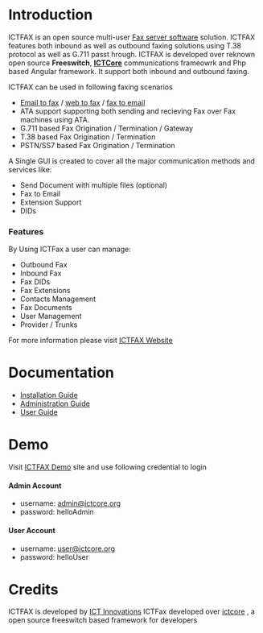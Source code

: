 Introduction
============
ICTFAX is an open source multi-user [Fax server software] solution. ICTFAX features both inbound as well as outbound faxing solutions using T.38 protocol as well as G.711 passt hrough. ICTFAX is developed over reknown open source __Freeswitch__, __[ICTCore]__ communications frameowrk and Php based Angular framework. It support both inbound and outbound faxing. 

ICTFAX can be used in following faxing scenarios

* [Email to fax][emailtofax] / [web to fax][webtofax] / [fax to email][emailtofax]
* ATA support supporting both sending and recieving Fax over Fax machines using ATA. 
* G.711 based Fax Origination / Termination / Gateway
* T.38 based Fax Origination / Termination
* PSTN/SS7 based Fax Origination / Termination

A Single GUI is created to cover all the major communication methods and services like:

- Send Document with multiple files (optional)
- Fax to Email
- Extension Support
- DIDs

### Features

By Using ICTFax a user can manage:

  * Outbound Fax
  * Inbound Fax
  * Fax DIDs
  * Fax Extensions
  * Contacts Management
  * Fax Documents
  * User Management
  * Provider / Trunks

For more information please visit [ICTFAX Website][official]

Documentation
=============

* [Installation Guide][install]
* [Administration Guide][admin]
* [User Guide][user]


Demo
====
Visit [ICTFAX Demo][demo] site and use following credential to login

#### Admin Account
* username: admin@ictcore.org
* password: helloAdmin

#### User Account
* username: user@ictcore.org
* password: helloUser


Credits
=======
ICTFAX is developed by [ICT Innovations][developer]
ICTFax developed over [ictcore] , a open source freeswitch based framework for developers 

[official]: https://ictfax.org/ "ICTFAX Open Source Online FAX & Email to FAX Solution"
[gpl3]: https://www.gnu.org/licenses/gpl-3.0.html "GNU GPL V.3 License"
[install]: https://ictfax.org/content/ictfax-installation-guide "ICTFAX Installation Guide"
[admin]: https://www.ictfax.org/content/ictfax-admin-guide "ICTFAX Administration Guide"
[user]: https://www.ictfax.org/content/ictfax-user-guide "ICTFAX User Guide"
[emailtofax]: https://ictfax.org/fax-services-email-to-fax-software-fax-to-email-server "Email to fax, Fax to Email"
[webtofax]: https://ictfax.org/online-fax-services-web-to-fax-software "Online Fax, Web to fax"
[forum]: https://forum.ictfax.org/ "ICTFAX Discussion Forum"
[demo]: https://demo.ictfax.org/ "ICTFAX Demo"
[developer]: https://www.ictinnovations.com/ "ICT Innovations's official website"
[ICTCore]: https://www.ictcore.org/ "ICTCore Communications framework"
[ictcore]: https://github.com/ictinnovations/ictcore/  "communications framework for web developers"
[fax server software]: https://www.ictfax.org/ "Fax Server Software"
